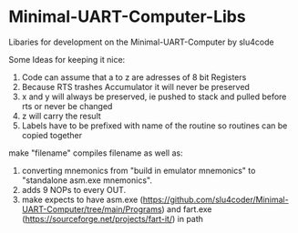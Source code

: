 # Minimal-UART-Computer-Libs
Libaries for development on the Minimal-UART-Computer by slu4code

Some Ideas for keeping it nice:
1. Code can assume that a to z are adresses of 8 bit Registers
2. Because RTS trashes Accumulator it will never be preserved
3. x and y will always be preserved, ie pushed to stack and pulled before rts or never be changed
4. z will carry the result
5. Labels have to be prefixed with name of the routine so routines can be copied together

make "filename" compiles filename as well as:
1. converting mnemonics from "build in emulator mnemonics" to "standalone asm.exe mnemonics".
2. adds 9 NOPs to every OUT.
3. make expects to have asm.exe (https://github.com/slu4coder/Minimal-UART-Computer/tree/main/Programs) and fart.exe (https://sourceforge.net/projects/fart-it/) in path
